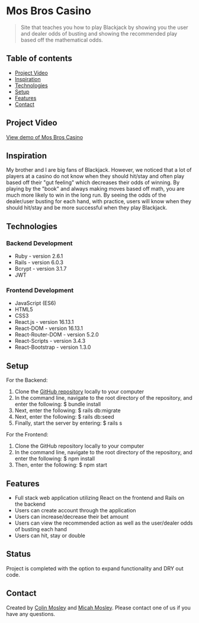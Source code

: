 # Mos Bros Casino
> Site that teaches you how to play Blackjack by showing you the user and dealer odds of busting and showing the recommended play based off the mathematical odds. 

## Table of contents
* [Project Video](#project-video)
* [Inspiration](#inspiration)
* [Technologies](#technologies)
* [Setup](#setup)
* [Features](#features)
* [Contact](#contact)

## Project Video
[View demo of Mos Bros Casino](https://youtu.be/YQ_sav1GPwc)

## Inspiration
My brother and I are big fans of Blackjack. However, we noticed that a lot of players at a casino do not know when they should hit/stay and often play based off their "gut feeling" which decreases their odds of winning. By playing by the "book" and always making moves based off math, you are much more likely to win in the long run. By seeing the odds of the dealer/user busting for each hand, with practice, users will know when they should hit/stay and be more successful when they play Blackjack.

## Technologies
### Backend Development 
* Ruby - version 2.6.1 
* Rails - version 6.0.3
* Bcrypt - version 3.1.7
* JWT 

### Frontend Development 
* JavaScript (ES6)
* HTML5
* CSS3
* React.js - version 16.13.1
* React-DOM - version 16.13.1
* React-Router-DOM - version 5.2.0
* React-Scripts - version 3.4.3
* React-Bootstrap - version 1.3.0


## Setup 
For the Backend: 
1. Clone the [GitHub repository](https://github.com/micahmosley/mosbros-casino-backend) locally to your computer 
1. In the command line, navigate to the root directory of the repository, and enter the following: 
  $ bundle install 
1. Next, enter the following: 
  $ rails db:migrate
1. Next, enter the following: 
  $ rails db:seed
1. Finally, start the server by entering: 
  $ rails s

For the Frontend: 
1. Clone the GitHub repository locally to your computer 
1. In the command line, navigate to the root directory of the repository, and enter the following: 
  $ npm install 
1. Then, enter the following: 
  $ npm start


## Features
* Full stack web application utilizing React on the frontend and Rails on the backend
* Users can create account through the application
* Users can increase/decrease their bet amount
* Users can view the recommended action as well as the user/dealer odds of busting each hand 
* Users can hit, stay or double 


## Status
Project is completed with the option to expand functionality and DRY out code.


## Contact
Created by [Colin Mosley](https://www.linkedin.com/in/colin-mosley/) and [Micah Mosley](https://www.linkedin.com/in/micah-mosley-512203128/).
Please contact one of us if you have any questions. 
